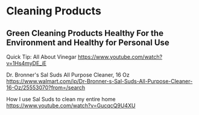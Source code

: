 # Cleaning Products
## Green Cleaning Products Healthy For the Environment and Healthy for Personal Use

Quick Tip: All About Vinegar
https://www.youtube.com/watch?v=1Hs4myDE_iE

Dr. Bronner's Sal Suds All Purpose Cleaner, 16 Oz
https://www.walmart.com/ip/Dr-Bronner-s-Sal-Suds-All-Purpose-Cleaner-16-Oz/25553070?from=/search


How I use Sal Suds to clean my entire home
https://www.youtube.com/watch?v=GucqcQ9U4XU
